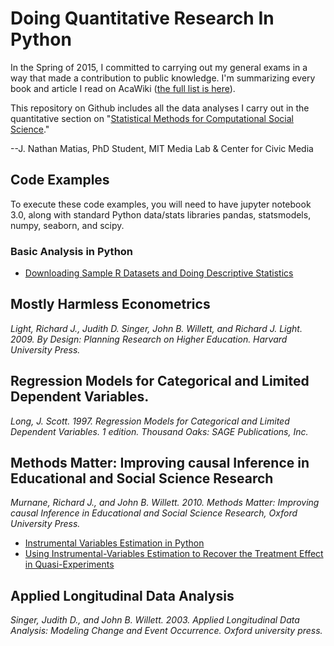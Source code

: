# Doing Quantitative Research In Python
In the Spring of 2015, I committed to carrying out my general exams in a way that made a contribution to public knowledge. I'm summarizing every book and article I read on AcaWiki ([the full list is here](http://acawiki.org/J_Nathan_Matias_General_Exams_Reading_List)).

This repository on Github includes all the data analyses I carry out in the quantitative section on "[Statistical Methods for Computational Social Science](http://acawiki.org/J_Nathan_Matias_General_Exams_Reading_List#Statistical_Methods_for_Computational_Social_Science)."

--J. Nathan Matias, PhD Student, MIT Media Lab & Center for Civic Media

## Code Examples
To execute these code examples, you will need to have jupyter notebook 3.0, along with standard Python data/stats libraries pandas, statsmodels, numpy, seaborn, and scipy.

### Basic Analysis in Python
* [Downloading Sample R Datasets and Doing Descriptive Statistics](http://nbviewer.ipython.org/github/natematias/research_in_python/blob/master/basic_analysis_in_python/Descriptive%20Statistics%20and%20Exploratory%20Data%20Analysis.ipynb)

## Mostly Harmless Econometrics
_Light, Richard J., Judith D. Singer, John B. Willett, and Richard J. Light. 2009. By Design: Planning Research on Higher Education. Harvard University Press._

## Regression Models for Categorical and Limited Dependent Variables.
_Long, J. Scott. 1997. Regression Models for Categorical and Limited Dependent Variables. 1 edition. Thousand Oaks: SAGE Publications, Inc._

## Methods Matter: Improving causal Inference in Educational and Social Science Research
_Murnane, Richard J., and John B. Willett. 2010. Methods Matter: Improving causal Inference in Educational and Social Science Research, Oxford University Press._
* [Instrumental Variables Estimation in Python](http://nbviewer.ipython.org/github/natematias/research_in_python/blob/master/instrumental_variables_estimation/Instrumental-Variables%20Estimation.ipynb)
* [Using Instrumental-Variables Estimation to Recover the Treatment Effect in Quasi-Experiments](http://nbviewer.ipython.org/github/natematias/research_in_python/blob/master/instrumental_variables_estimation/Using%20IVE%20to%20Recover%20the%20Treatment%20Effect.ipynb)



## Applied Longitudinal Data Analysis
_Singer, Judith D., and John B. Willett. 2003. Applied Longitudinal Data Analysis: Modeling Change and Event Occurrence. Oxford university press._
